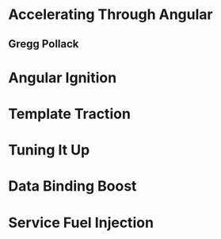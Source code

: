 # Accelerating Through Angular
## Gregg Pollack

# Angular Ignition

# Template Traction

# Tuning It Up

# Data Binding Boost

# Service Fuel Injection
